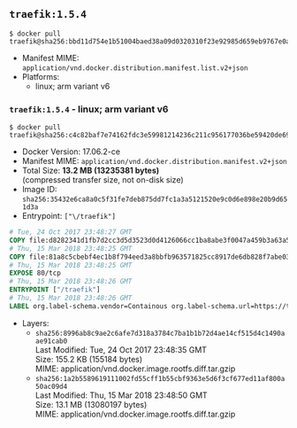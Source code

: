 ## `traefik:1.5.4`

```console
$ docker pull traefik@sha256:bbd11d754e1b51004baed38a09d0320310f23e92985d659eb9767e0aea687ec4
```

-	Manifest MIME: `application/vnd.docker.distribution.manifest.list.v2+json`
-	Platforms:
	-	linux; arm variant v6

### `traefik:1.5.4` - linux; arm variant v6

```console
$ docker pull traefik@sha256:c4c82baf7e74162fdc3e59981214236c211c956177036be59420de692520ec53
```

-	Docker Version: 17.06.2-ce
-	Manifest MIME: `application/vnd.docker.distribution.manifest.v2+json`
-	Total Size: **13.2 MB (13235381 bytes)**  
	(compressed transfer size, not on-disk size)
-	Image ID: `sha256:35432e6ca8a0c5f31fe7deb875dd7fc1a3a5121520e9c0d6e898e20b9d651d3a`
-	Entrypoint: `["\/traefik"]`

```dockerfile
# Tue, 24 Oct 2017 23:48:27 GMT
COPY file:d8282341d1fb7d2cc3d5d3523d0d4126066cc1ba8abe3f0047a459b3a63a5653 in /etc/ssl/certs/ 
# Thu, 15 Mar 2018 23:48:25 GMT
COPY file:81a8c5cbebf4ec1b8f794eed3a8bbfb963571825cc8917de6db828f7abe03c67 in / 
# Thu, 15 Mar 2018 23:48:25 GMT
EXPOSE 80/tcp
# Thu, 15 Mar 2018 23:48:26 GMT
ENTRYPOINT ["/traefik"]
# Thu, 15 Mar 2018 23:48:26 GMT
LABEL org.label-schema.vendor=Containous org.label-schema.url=https://traefik.io org.label-schema.name=Traefik org.label-schema.description=A modern reverse-proxy org.label-schema.version=v1.5.4 org.label-schema.docker.schema-version=1.0
```

-	Layers:
	-	`sha256:8996ab8c9ae2c6afe7d318a3784c7ba1b1b72d4ae14cf515d4c1490aae91cab0`  
		Last Modified: Tue, 24 Oct 2017 23:48:35 GMT  
		Size: 155.2 KB (155184 bytes)  
		MIME: application/vnd.docker.image.rootfs.diff.tar.gzip
	-	`sha256:1a2b5589619111002fd55cff1b55cbf9363e5d6f3cf677ed11af800a50ac09d4`  
		Last Modified: Thu, 15 Mar 2018 23:48:50 GMT  
		Size: 13.1 MB (13080197 bytes)  
		MIME: application/vnd.docker.image.rootfs.diff.tar.gzip
